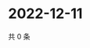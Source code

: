 # 2022-12-11

共 0 条

<!-- BEGIN WEIBO -->
<!-- 最后更新时间 Sun Dec 11 2022 22:00:56 GMT+0800 (China Standard Time) -->

<!-- END WEIBO -->
